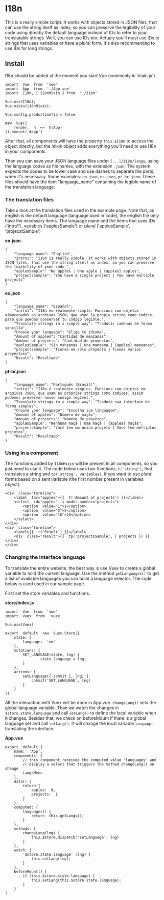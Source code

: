# I18n
This is a really simple script. It works with objects stored in JSON files, that can use the string itself as index, so you can preserve the legibility of your code using directly the default language instead of IDs to refer to your translatable strings. Well, you can use IDs too. Actualy you'll must use IDs to strings that uses variables or have a plural form. It's also recommended to use IDs for long strings.

## Install

I18n should be added at the moment you start Vue (commonly in 'main.js')
		
	import  Vue  from  'vue'
	import  App  from  './App.vue'
	import  I18n, { i18nMixin } from  "./I18n"
	
	Vue.use(I18n);
	Vue.mixin(i18nMixin);
	
	Vue.config.productionTip = false

	new  Vue({
	    render:  h  =>  h(App)
	}).$mount('#app')

After that, all components will have the property `this.$i18n` to access the object directly, but the mixin object adds everything you'll need to use I18n in your components.

Than you can save your JSON language files under `[...]/I18n/langs`, using the language codes as file names, with the extension `.json`. The system expects the codes to be lower case and use dashes to separate the parts, when it's necessary. Some examples: `en.json`, `es.json`, `pt-br.json`. These files should have the item "language_name" containing the legible name of the translation language.

### The translation files
Take a look at the translation files used in the example page. Note that, as english is the default language (language used in code), the english file only have the necessary items. The language name and the items that uses IDs ('intro1'), variables ('applesSample') or plural ('applesSample', 'projecstSample')

**en.json**

	{
	    "language_name": "English",
	    "intro1": "I18n is really simple. It works with objects stored in JSON files, that use the string itself as index, so you can preserve the legibility of your code.",
	    "applesSample": "No apples | One apple | {apples} apples",
	    "projectsSample": "You have a single project | You have multiple projects"
	}
**es.json**

	{
	    "language_name": "Español",
	    "intro1": "I18n es realmente simple. Funciona con objetos almacenados en archivos JSON, que usan la propia string como índice, para que puedas conservar tu código legible.",
	    "Translate strings in a simple way": "Traducir cadenas de forma sencilla",
	    "Choose your language": "Elige tu idioma",
	    "Amount of apples": "Cantidad de manzanas",
	    "Amount of projects": "Cantidad de proyectos",
	    "applesSample": "Sin manzanas | Una manzana | {apples} manzanas",
	    "projectsSample": "Tienes un solo proyecto | Tienes varios proyectoss",
	    "Result": "Resultado"
	}
**pt-br.json**

	{
	    "language_name": "Português (Brasil)",
	    "intro1": "I18n é realmente simples. Funciona com objetos em arquivos JSON, que usam as próprias strings como índices, assim podemos preservar nosso código legível.",
	    "Translate strings in a simple way": "Traduza sua interface de forma simples",
	    "Choose your language": "Escolha sua linguagem",
	    "Amount of apples": "Número de maçãs",
	    "Amount of projects": "Número de projetos",
	    "applesSample": "Nenhuma maçã | Uma maçã | {apples} maçãs",
	    "projectsSample": "Você tem um único projeto | Você tem múltiplos projetos",
	    "Result": "Resultado"
	}

### Using in a component
The functions added by `I18nMixin` will be present in all components, so you just need to use it. The code below uses two functions, `t('string')`, that translates a string and `tp('string', variables)`, if you want to use plural forms based on a sent variable (the first number present in variables object).

	<div  class="formline">
		<label  for="apples">{{  t('Amount of projects') }}</label>
		<select  id="apples"  v-model.number="projects">
			<option  value="1">1</option>
			<option  value="5">5</option>
			<option  value="10">10</option>
		</select>
	</div>
	<div  class="formline">
		<label>{{  t('Result') }}</label>
		<div  class="result">{{  tp('projectsSample', { projects }) }}</div>
	</div>

### Changing the interface language
To translate the entire website, the best way is use Vuex to create a global variable to hold the current language.
Use the method `getLanguages()` to get a list of available languages you can build a language selector. The code below is used used in our sample page.

First set the store variables and functions.

**store/index.js**

	import  Vue  from  'vue'
	import  Vuex  from  'vuex'
	  
	Vue.use(Vuex)
	  
	export  default  new  Vuex.Store({
		state: {
			language:  'en'
		},
		mutations: {
			SET_LANGUAGE(state, lng) {
					state.language = lng;
			}
		},
		actions: {
			setLanguage({ commit }, lng) {
				commit('SET_LANGUAGE', lng)
			}
		}
	})

All the interaction with Vuex will be done in App.vue. `changeLang()` sets the global language variable. Than we watch the changes in `$store.state.language` and call `setLang()` to define the local variable when it changes. Besides that, we check on beforeMount if there is a global language set and call `setLang()`. It will change the local variable `language`, translating the interface.

**App.vue**

	export  default {
		name:  'App',
		components: {
			// this component receives the computed value 'languages' and
			// display a select that triggers the method changeLang() on change
			LangsMenu 
		},
		data() {
			return {
				apples:  0,
				projects:  1
			}
		},
		computed: {
			languages() {
				return  this.getLangs();
			}
		},
		methods: {
			changeLang(lng) {
				this.$store.dispatch('setLanguage', lng)
			}
		},
		watch: {
			'$store.state.language' (lng) {
				this.setLang(lng);
			}
		},
		beforeMount() {
			if (this.$store.state.language) {
				this.setLang(this.$store.state.language);
			}
		}
	}

